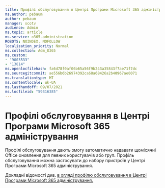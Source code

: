```yaml
---
title: Профілі обслуговування в Центрі Програми Microsoft 365 адміністрування
ms.author: pebaum
author: pebaum
manager: scotv
audience: Admin
ms.topic: article
ms.service: o365-administration
ROBOTS: NOINDEX, NOFOLLOW
localization_priority: Normal
ms.collection: Adm_O365
ms.custom:
- "9003533"
- "13814"
ms.openlocfilehash: fa6d78f0af06b65a56f9b243a35843f7ae71f7dc
ms.sourcegitcommit: ae556b6b26974392ca68a68426a2b40967ae0071
ms.translationtype: MT
ms.contentlocale: uk-UA
ms.lasthandoff: 09/07/2021
ms.locfileid: "59316385"
---
```

# <a name="servicing-profiles-in-microsoft-365-apps-admin-center"></a>Профілі обслуговування в Центрі Програми Microsoft 365 адміністрування

Профілі обслуговування дають змогу автоматично надавати щомісячні Office оновлення для певних користувачів або груп. Профіль обслуговування можна застосувати до набору пристроїв у Центрі Програми Microsoft 365 адміністрування.

Докладні відомості див. [в огляді профілю обслуговування в Центрі Програми Microsoft 365 адміністрування.](https://docs.microsoft.com/deployoffice/admincenter/servicing-profile)